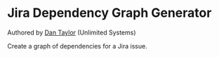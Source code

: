# Jira Dependency Graph Generator

Authored by [Dan Taylor](https://github.com/USdtaylor) (Unlimited Systems)

Create a graph of dependencies for a Jira issue.
